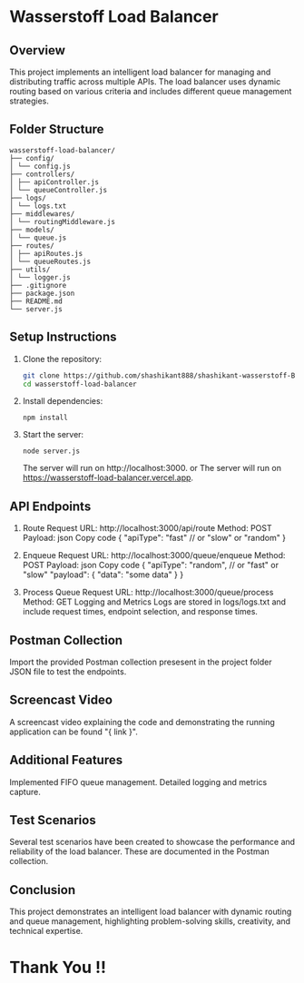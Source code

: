 # Wasserstoff Load Balancer

## Overview

This project implements an intelligent load balancer for managing and distributing traffic across multiple APIs. The load balancer uses dynamic routing based on various criteria and includes different queue management strategies.

## Folder Structure
```
wasserstoff-load-balancer/
├── config/
│ └── config.js
├── controllers/
│ ├── apiController.js
│ └── queueController.js
├── logs/
│ └── logs.txt
├── middlewares/
│ └── routingMiddleware.js
├── models/
│ └── queue.js
├── routes/
│ ├── apiRoutes.js
│ └── queueRoutes.js
├── utils/
│ └── logger.js
├── .gitignore
├── package.json
├── README.md
└── server.js
```


## Setup Instructions

1. Clone the repository:
   ```bash
   git clone https://github.com/shashikant888/shashikant-wasserstoff-BackendTask.git
   cd wasserstoff-load-balancer
   ```

2. Install dependencies:

    ```
    npm install
    ```
3. Start the server:
    ```
    node server.js
    ```

    The server will run on http://localhost:3000.
                      or
    The server will run on https://wasserstoff-load-balancer.vercel.app.

## API Endpoints

1. Route Request
URL: http://localhost:3000/api/route
Method: POST
Payload:
json
Copy code
{
  "apiType": "fast" // or "slow" or "random"
}

2. Enqueue Request
URL: http://localhost:3000/queue/enqueue
Method: POST
Payload:
json
Copy code
{
  "apiType": "random", // or "fast" or "slow"
  "payload": {
    "data": "some data"
  }
}

3. Process Queue Request
URL: http://localhost:3000/queue/process
Method: GET
Logging and Metrics
Logs are stored in logs/logs.txt and include request times, endpoint selection, and response times.

## Postman Collection
Import the provided Postman collection presesent in the project folder JSON file to test the endpoints.

## Screencast Video
A screencast video explaining the code and demonstrating the running application can be found "{ link }".

## Additional Features
Implemented FIFO queue management.
Detailed logging and metrics capture.
## Test Scenarios
Several test scenarios have been created to showcase the performance and reliability of the load balancer. These are documented in the Postman collection.

## Conclusion
This project demonstrates an intelligent load balancer with dynamic routing and queue management, highlighting problem-solving skills, creativity, and technical expertise.

# Thank You !!